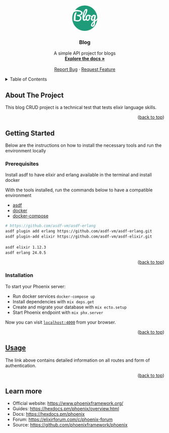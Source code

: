 <div id="top"></div>

<!-- PROJECT LOGO -->
<br />
<div align="center">
  <a href="https://github.com/robertov8/blog-trybe">
    <img src="assets/logo.png" alt="Logo" width="80" height="80">
  </a>

  <h3 align="center">Blog</h3>

  <p align="center">
    A simple API project for blogs
    <br />
    <a href="https://sordid-toe.surge.sh/"><strong>Explore the docs »</strong></a>
    <br />
    <br />
    <a href="https://github.com/robertov8/blog-trybe">Report Bug</a>
    ·
    <a href="https://github.com/robertov8/blog-trybe">Request Feature</a>
  </p>
</div>

<!-- TABLE OF CONTENTS -->
<details>
  <summary>Table of Contents</summary>
  <ol>
    <li>
      <a href="#about-the-project">About The Project</a>
    </li>
    <li>
      <a href="#getting-started">Getting Started</a>
      <ul>
        <li><a href="#prerequisites">Prerequisites</a></li>
        <li><a href="#installation">Installation</a></li>
      </ul>
    </li>
    <li><a href="#usage">Usage</a></li>
    <li><a href="#learn-more">Learn more</a></li>
  </ol>
</details>

<!-- ABOUT THE PROJECT -->
## About The Project

This blog CRUD project is a technical test that tests elixir language skills.
<p align="right">(<a href="#top">back to top</a>)</p>


## Getting Started

Below are the instructions on how to install the necessary tools and run the environment locally

### Prerequisites

Install asdf to have elixir and erlang available in the terminal and install docker

With the tools installed, run the commands below to have a compatible environment

- [asdf](https://asdf-vm.com/guide/getting-started.html#_2-download-asdf)
- [docker](https://docs.docker.com/engine/install/ubuntu/)
- [docker-compose](https://docs.docker.com/compose/install/)

```bash
# https://github.com/asdf-vm/asdf-erlang
asdf plugin add erlang https://github.com/asdf-vm/asdf-erlang.git
asdf plugin-add elixir https://github.com/asdf-vm/asdf-elixir.git

asdf elixir 1.12.3
asdf erlang 24.0.5
```

<p align="right">(<a href="#top">back to top</a>)</p>

### Installation

To start your Phoenix server:

* Run docker services `docker-compose up`
* Install dependencies with `mix deps.get`
* Create and migrate your database with `mix ecto.setup`
* Start Phoenix endpoint with `mix phx.server`

Now you can visit [`localhost:4000`](http://localhost:4000) from your browser.

<p align="right">(<a href="#top">back to top</a>)</p>

<!-- USAGE EXAMPLES -->
## [Usage](docs/USAGE.md)

The link above contains detailed information on all routes and form of authentication.

<p align="right">(<a href="#top">back to top</a>)</p>

## Learn more

* Official website: https://www.phoenixframework.org/
* Guides: https://hexdocs.pm/phoenix/overview.html
* Docs: https://hexdocs.pm/phoenix
* Forum: https://elixirforum.com/c/phoenix-forum
* Source: https://github.com/phoenixframework/phoenix
